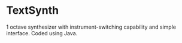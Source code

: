 # TextSynth
1 octave synthesizer with instrument-switching capability and simple interface. Coded using Java.
